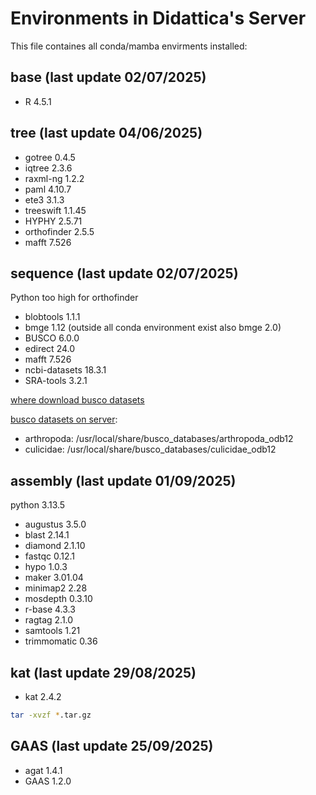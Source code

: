 # Environments in Didattica's Server

This file containes all conda/mamba envirments installed:

## base (last update 02/07/2025)

- R             4.5.1

## tree (last update 04/06/2025)

- gotree        0.4.5
- iqtree        2.3.6
- raxml-ng      1.2.2
- paml          4.10.7
- ete3          3.1.3
- treeswift     1.1.45
- HYPHY         2.5.71
- orthofinder   2.5.5
- mafft         7.526

## sequence (last update 02/07/2025)

Python too high for orthofinder

- blobtools     1.1.1
- bmge          1.12 (outside all conda environment exist also bmge 2.0)
- BUSCO         6.0.0
- edirect       24.0
- mafft         7.526
- ncbi-datasets 18.3.1
- SRA-tools     3.2.1

[where download busco datasets](https://busco-data.ezlab.org/v5/data/lineages/)

[busco datasets on server](/usr/local/share/busco_database):

- arthropoda: /usr/local/share/busco_databases/arthropoda_odb12
- culicidae: /usr/local/share/busco_databases/culicidae_odb12

## assembly (last update 01/09/2025)

python 3.13.5

- augustus      3.5.0
- blast         2.14.1
- diamond       2.1.10
- fastqc        0.12.1
- hypo          1.0.3
- maker         3.01.04
- minimap2      2.28
- mosdepth      0.3.10
- r-base        4.3.3
- ragtag        2.1.0
- samtools      1.21
- trimmomatic   0.36

## kat (last update 29/08/2025)

- kat           2.4.2

```bash
tar -xvzf *.tar.gz
```

## GAAS (last update 25/09/2025)

- agat          1.4.1
- GAAS          1.2.0
